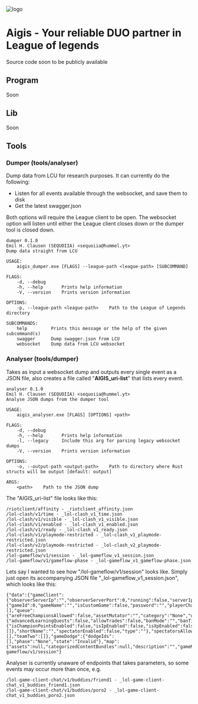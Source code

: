 ![logo](https://git.faker.clausen/root/lol_companion/raw/master/static/logo_white_transparent.png)
# Aigis -  Your reliable DUO partner in League of legends

Source code soon to be publicly available

## Program
Soon
## Lib
Soon
## Tools
### Dumper (tools/analyser)
Dump data from LCU for research purposes. It can currently do the following:
  * Listen for all events available through the websocket, and save them to disk
  * Get the latest swagger.json
  
Both options will require the League client to be open. The websocket option will listen until either the League client closes down or the dumper tool is closed down.
```
dumper 0.1.0
Emil H. Clausen (SEQUOIIA) <sequoiia@hummel.yt>
Dump data straight from LCU

USAGE:
    aigis_dumper.exe [FLAGS] --league-path <league-path> [SUBCOMMAND]

FLAGS:
    -d, --debug
    -h, --help       Prints help information
    -V, --version    Prints version information

OPTIONS:
    -p, --league-path <league-path>    Path to the League of Legends directory

SUBCOMMANDS:
    help         Prints this message or the help of the given subcommand(s)
    swagger      Dump swagger.json from LCU
    websocket    Dump data from LCU websocket
```
  
### Analyser (tools/dumper)
Takes as input a websocket dump and outputs every single event as a JSON file, also creates a file called "**AIGIS_uri-list**" that lists every event.

```
analyser 0.1.0
Emil H. Clausen (SEQUOIIA) <sequoiia@hummel.yt>
Analyse JSON dumps from the dumper tool

USAGE:
    aigis_analyser.exe [FLAGS] [OPTIONS] <path>

FLAGS:
    -d, --debug
    -h, --help       Prints help information
    -l, --legacy     Include this arg for parsing legacy websocket dumps
    -V, --version    Prints version information

OPTIONS:
    -o, --output-path <output-path>    Path to directory where Rust structs will be output [default: output]

ARGS:
    <path>    Path to the JSON dump
```

The "AIGIS_uri-list" file looks like this:
```
/riotclient/affinity - _riotclient_affinity.json
/lol-clash/v1/time - _lol-clash_v1_time.json
/lol-clash/v1/visible - _lol-clash_v1_visible.json
/lol-clash/v1/enabled - _lol-clash_v1_enabled.json
/lol-clash/v1/ready - _lol-clash_v1_ready.json
/lol-clash/v1/playmode-restricted - _lol-clash_v1_playmode-restricted.json
/lol-clash/v2/playmode-restricted - _lol-clash_v2_playmode-restricted.json
/lol-gameflow/v1/session - _lol-gameflow_v1_session.json
/lol-gameflow/v1/gameflow-phase - _lol-gameflow_v1_gameflow-phase.json
```

Lets say I wanted to see how "/lol-gameflow/v1/session" looks like. Simply just open its accompanying JSON file "_lol-gameflow_v1_session.json", which looks like this:
```
{"data":{"gameClient":{"observerServerIp":"","observerServerPort":0,"running":false,"serverIp":"","serverPort":0,"visible":false},"gameData":{"gameId":0,"gameName":"","isCustomGame":false,"password":"","playerChampionSelections":[],"queue":{"areFreeChampionsAllowed":false,"assetMutator":"","category":"None","description":"","detailedDescription":"","gameMode":"","gameTypeConfig":{"advancedLearningQuests":false,"allowTrades":false,"banMode":"","banTimerDuration":0,"battleBoost":false,"crossTeamChampionPool":false,"deathMatch":false,"doNotRemove":false,"duplicatePick":false,"exclusivePick":false,"id":0,"learningQuests":false,"mainPickTimerDuration":0,"maxAllowableBans":0,"name":"","onboardCoopBeginner":false,"pickMode":"","postPickTimerDuration":0,"reroll":false,"teamChampionPool":false},"id":-1,"isRanked":false,"isTeamBuilderManaged":false,"isTeamOnly":false,"mapId":0,"maxLevel":0,"maxSummonerLevelForFirstWinOfTheDay":0,"maximumParticipantListSize":0,"minLevel":0,"minimumParticipantListSize":0,"name":"","numPlayersPerTeam":0,"queueAvailability":"Available","queueRewards":{"isChampionPointsEnabled":false,"isIpEnabled":false,"isXpEnabled":false,"partySizeIpRewards":[]},"shortName":"","spectatorEnabled":false,"type":""},"spectatorsAllowed":false,"teamOne":[],"teamTwo":[]},"gameDodge":{"dodgeIds":[],"phase":"None","state":"Invalid"},"map":{"assets":null,"categorizedContentBundles":null,"description":"","gameMode":"","gameModeName":"","gameModeShortName":"","gameMutator":"","id":0,"isRGM":false,"mapStringId":"","name":"","platformId":"","platformName":"","properties":null},"phase":"Lobby"},"eventType":"Update","uri":"/lol-gameflow/v1/session"}
```

Analyser is currently unaware of endpoints that takes parameters, so some events may occur more than once, e.g.

```
/lol-game-client-chat/v1/buddies/friend1 - _lol-game-client-chat_v1_buddies_friend1.json
/lol-game-client-chat/v1/buddies/poro2 - _lol-game-client-chat_v1_buddies_poro2.json
```